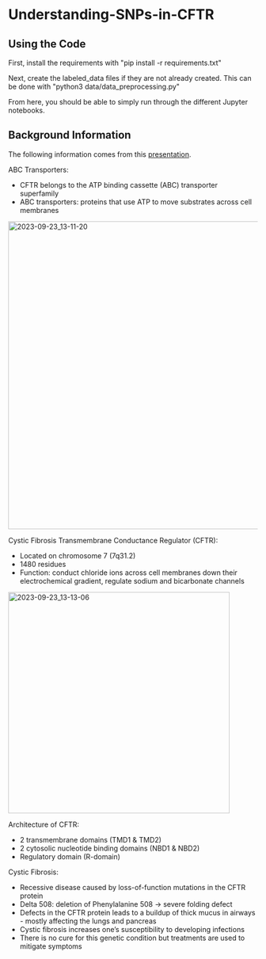 # Understanding-SNPs-in-CFTR

## Using the Code

First, install the requirements with "pip install -r requirements.txt"

Next, create the labeled_data files if they are not already created. This can be done with "python3 data/data_preprocessing.py"

From here, you should be able to simply run through the different Jupyter notebooks.

## Background Information

The following information comes from this [presentation](https://docs.google.com/presentation/d/1xDa77zjvDh7jVBC_ELAdq0k8Vi6ywfcTHIMnW115LP4/edit?usp=sharing).

ABC Transporters:
- CFTR belongs to the ATP binding cassette (ABC) transporter superfamily
- ABC transporters: proteins that use ATP to move substrates across cell membranes

<img width="622" alt="2023-09-23_13-11-20" src="https://github.com/riensou/Understanding-SNPs-in-CFTR/assets/90002238/968a0a65-ba94-4d13-93cc-7e8fb8e394a3">

Cystic Fibrosis Transmembrane Conductance Regulator (CFTR):
- Located on chromosome 7 (7q31.2)
- 1480 residues
- Function: conduct chloride ions across cell membranes down their electrochemical gradient, regulate sodium and bicarbonate channels

<img width="447" alt="2023-09-23_13-13-06" src="https://github.com/riensou/Understanding-SNPs-in-CFTR/assets/90002238/ad45771a-f78c-440a-9886-cade1260260d">

Architecture of CFTR:
- 2 transmembrane domains (TMD1 & TMD2)
- 2 cytosolic nucleotide binding domains (NBD1 & NBD2)
- Regulatory domain (R-domain)

Cystic Fibrosis:
- Recessive disease caused by loss-of-function mutations in the CFTR protein
- Delta 508: deletion of Phenylalanine 508 → severe folding defect
- Defects in the CFTR protein leads to a buildup of thick mucus in airways - mostly affecting the lungs and pancreas
- Cystic fibrosis increases one’s susceptibility to developing infections
- There is no cure for this genetic condition but treatments are used to mitigate symptoms

